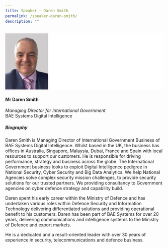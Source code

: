```yaml
---
title: Speaker – Daren Smith
permalink: /speaker-daren-smith/
description: ""
---
```

![](/images/Speakers/Daren%20Smith.jpg)

#### **Mr Daren Smith**

*Managing Director for International Government*  
BAE Systems Digital Intelligence

##### **Biography**
Daren Smith is Managing Director of International Government Business of BAE Systems Digital Intelligence. Whilst based in the UK, the business has offices in Australia, Singapore, Malaysia, Dubai, France and Spain with local resources to support our customers. He is responsible for driving performance, strategy and business across the globe. The International Government business looks to exploit Digital Intelligence pedigree in National Security, Cyber Security and Big Data Analytics. We help National Agencies solve complex security mission challenges, to provide security solutions for our trusted partners.  We providing consultancy to Government agencies on cyber defence strategy and capability build. 

Daren spent his early career within the Ministry of Defence and has undertaken various roles within Defence Security and Information Technology delivering differentiated solutions and providing operational benefit to his customers. Daren has been part of BAE Systems for over 20 years, delivering communications and intelligence systems to the Ministry of Defence and export markets. 

He is a dedicated and a result-oriented leader with over 30 years of experience in security, telecommunications and defence business.